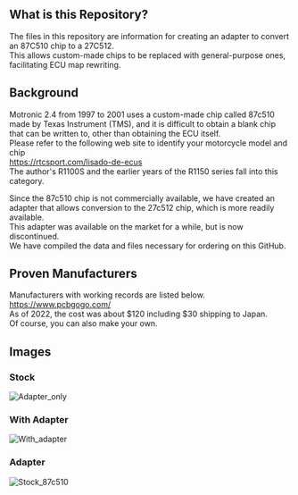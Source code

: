 ## What is this Repository?
The files in this repository are information for creating an adapter to convert an 87C510 chip to a 27C512.  
This allows custom-made chips to be replaced with general-purpose ones, facilitating ECU map rewriting.

## Background
Motronic 2.4 from 1997 to 2001 uses a custom-made chip called 87c510 made by Texas Instrument (TMS), and it is difficult to obtain a blank chip that can be written to, other than obtaining the ECU itself.  
Please refer to the following web site to identify your motorcycle model and chip  
https://rtcsport.com/lisado-de-ecus  
The author's R1100S and the earlier years of the R1150 series fall into this category.  
  
Since the 87c510 chip is not commercially available, we have created an adapter that allows conversion to the 27c512 chip, which is more readily available.  
This adapter was available on the market for a while, but is now discontinued.  
We have compiled the data and files necessary for ordering on this GitHub.

## Proven Manufacturers
Manufacturers with working records are listed below.  
https://www.pcbgogo.com/  
As of 2022, the cost was about $120 including $30 shipping to Japan.  
Of course, you can also make your own.

## Images
### Stock
![Adapter_only](https://user-images.githubusercontent.com/110214119/198947610-3d37bd2d-70c5-4090-a08e-9779126dde00.jpg)

### With Adapter
![With_adapter](https://user-images.githubusercontent.com/110214119/198947614-8414fa7f-e69e-48fa-8a6d-95460affb396.jpg)

### Adapter
![Stock_87c510](https://user-images.githubusercontent.com/110214119/198947598-2d6a4c42-9ba0-4872-ba13-980af5120e52.jpg)
